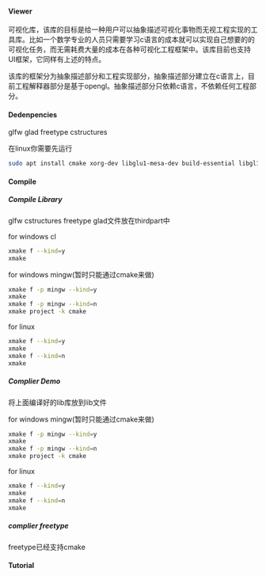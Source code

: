 #### Viewer

   可视化库，该库的目标是给一种用户可以抽象描述可视化事物而无视工程实现的工具库。比如一个数学专业的人员只需要学习c语言的成本就可以实现自己想要的的可视化任务，而无需耗费大量的成本在各种可视化工程框架中。该库目前也支持UI框架，它同样有上述的特点。

   该库的框架分为抽象描述部分和工程实现部分，抽象描述部分建立在c语言上，目前工程解释器部分是基于opengl。抽象描述部分只依赖c语言，不依赖任何工程部分。



#### Dedenpencies

glfw glad freetype cstructures

在linux你需要先运行
```bash
sudo apt install cmake xorg-dev libglu1-mesa-dev build-essential libgl1-mesa-dev
```
#### Compile
##### Compile Library

glfw cstructures freetype glad文件放在thirdpart中

for windows cl

```bash
xmake f --kind=y
xmake
```

for windows mingw(暂时只能通过cmake来做)

```bash
xmake f -p mingw --kind=y
xmake
xmake f -p mingw --kind=n
xmake project -k cmake
```

for linux

```bash
xmake f --kind=y
xmake 
xmake f --kind=n
xmake
```

##### Complier Demo

将上面编译好的lib库放到lib文件

for windows mingw(暂时只能通过cmake来做)

```bash
xmake f -p mingw --kind=y
xmake
xmake f -p mingw --kind=n
xmake project -k cmake
```
for linux

```bash
xmake f --kind=y
xmake 
xmake f --kind=n
xmake
```
##### complier freetype

freetype已经支持cmake



#### Tutorial




